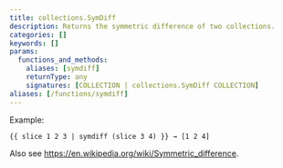 ```yaml
---
title: collections.SymDiff
description: Returns the symmetric difference of two collections.
categories: []
keywords: []
params:
  functions_and_methods:
    aliases: [symdiff]
    returnType: any
    signatures: [COLLECTION | collections.SymDiff COLLECTION]
aliases: [/functions/symdiff]
---
```


Example:

```go-html-template
{{ slice 1 2 3 | symdiff (slice 3 4) }} → [1 2 4]
```

Also see <https://en.wikipedia.org/wiki/Symmetric_difference>.

